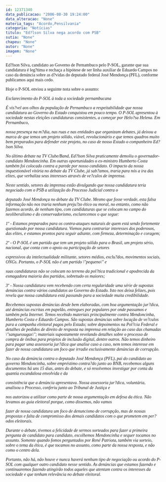 ```yaml
---
id: 12371340
data_publicacao: "2006-08-30 19:24:00"
data_alteracao: "None"
materia_tags: "Acordo,Pensilvania"
categoria: "Notícias"
titulo: "Ed?lson Silva nega acordo com PSB"
sutia: "None"
chapeu: "None"
autor: "None"
imagem: "None"
---
```

<p><P><FONT face=Verdana>Ed?lson Silva, candidato ao Governo de Pernambuco pelo P-SOL, garante que sua candidatura é leg?tima e rechaça a hipótese de ser linha auxiliar de Eduardo Campos no caso da denúncia sobre as d?vidas do deputado federal José Mendonça (PFL), conforme publicamos aqui mais cedo.</FONT></P></p>
<p><P><FONT face=Verdana>Hoje o P-SOL enviou a seguinte nota sobre o assunto:</FONT></P></p>
<p><P><I><FONT face=Verdana>Esclarecimento do P-SOL à toda a sociedade pernambucana</FONT></P></p>
<p><P><FONT face=Verdana>É vis?vel aos olhos da população de Pernambuco a respeitabilidade que nossa candidatura ao Governo do Estado conquistou em pouco tempo. O P-SOL apresentou à sociedade nestas eleições candidaturas consistentes, a começar por Helo?sa Helena. Em Pernambuco,</p>
<p> nossa presença na m?dia, nas ruas e nas entidades que organizam debates, já deixou a marca de que temos um projeto sólido, viável, revolucionário e que temos quadros muito bem preparados para defender este projeto, no caso de nosso Estado o companheiro Ed?lson Silva.</FONT></P></p>
<p><P><FONT face=Verdana>No último debate na TV Clube/Band, Ed?lson Silva praticamente demoliu o governador-candidato Mendoncinha. Em outras oportunidades o ex-ministro Humberto Costa também foi colocado contra a parede por nosso candidato. O impacto da nossa inquestionável vitória no debate da TV Clube, já sab?amos, traria para nós a ira das elites, que verbaliza seus interesses através de ve?culos de imprensa.</FONT></P></p>
<p><P><FONT face=Verdana>Neste sentido, setores da imprensa estão divulgando que nossa candidatura teria negociado com o PSB a utilização do Processo Judicial contra o</FONT></P></p>
<p><P><FONT face=Verdana>deputado José Mendonça no debate da TV Clube. Mesmo que fosse verdade, esta falsa informação não nos traria nenhum preju?zo ético ou moral, no entanto, como não fazemos acordo, de nenhum tipo, com candidaturas que se colocam no campo do neoliberalismo e do conservadorismo, esclarecemos o que segue:</FONT></P></p>
<p><P><FONT face=Verdana>1º - Estamos preparados para os contra-ataques naturais de quem está sendo fortemente questionado por nossa candidatura. Viemos para contrariar interesses dos poderosos, das elites, e estamos prontos para seguir adiante, com firmeza, determinação e coragem;</FONT></P></p>
<p><P><FONT face=Verdana>2º - O P-SOL é um partido que tem um projeto sólido para o Brasil, um projeto sério, nacional, que conta com o apoio ou participação de setores</FONT></P></p>
<p><P><FONT face=Verdana>expressivos da intelectualidade militante, setores médios, exclu?dos, movimentos sociais, ONGs. Portanto, o P-SOL não é um partido \"pequeno\" e</FONT></P></p>
<p><P><FONT face=Verdana>suas candidaturas não se colocam no terreno da pol?tica tradicional e apodrecida da esmagadora maioria dos partidos, sobretudo os maiores;</FONT></P></p>
<p><P><FONT face=Verdana>3º - Nossa candidatura vem recebendo com certa regularidade uma série de supostas denúncias contra vários candidatos ao Governo do Estado. Isto nos deixa felizes, pois revela que nossa candidatura está passando para a sociedade muita credibilidade.</FONT></P></p>
<p><P><FONT face=Verdana>Recebemos supostas denúncias desde bem elaboradas, com boa argumentação jur?dica, até denúncias escritas em papelão, entregues por populares por onde passamos e também pela Internet. Temos recebido materiais principalmente contra Mendoncinha, Humberto Costa e Eduardo Campos. São supostas denúncias sobre locação de ve?culos para a campanha eleitoral pagos pelo Estado; sobre depoimentos na Pol?cia Federal e detalhes de pedidos de direito de resposta na imprensa em relação ao caso das chamadas \"sanguessugas\"; materiais supostamente revelando detalhes sobre o processo de compra de ônibus para projetos de inclusão digital, dentre outros. Não temos dinheiro para pagar uma assessoria jur?dica que analise caso a caso, nem temos interesse em fazer de nossa candidatura um foco que irradie exclusivamente denúncias de corrupção.</FONT></P></p>
<p><P><FONT face=Verdana>No caso da denúncia contra o deputado José Mendonça (PFL), pai do candidato ao governo Mendoncinha, sobre empréstimo contra?do junto ao BNB, recebemos alguns documentos há uns 15 dias, antes do debate, e só resolvemos investigar por conta da quantia escandalosa envolvida e da</FONT></P></p>
<p><P><FONT face=Verdana>consistência que a denúncia apresentava. Nossa assessoria jur?dica, voluntária, analisou o Processo, conferiu junto ao Tribunal de Justiça e</FONT></P></p>
<p><P><FONT face=Verdana>nos autorizou a utilizar como parte de nossa argumentação em defesa da ética. Não levamos ao guia eleitoral porque, como dissemos, não vamos</FONT></P></p>
<p><P><FONT face=Verdana>fazer de nossa candidatura um foco de denuncismo de corrupção, mas de nossas propostas e falta de compromisso dos demais candidatos com o que prometem em per?odos eleitorais.</FONT></P></p>
<p><P><FONT face=Verdana>Durante o debate, tivemos a felicidade de sermos sorteados para fazer a primeira pergunta de candidato para candidato, escolhemos Mendoncinha e sequer tocamos no assunto. Somente quando fomos perguntados por René Patriota, também via sorteio, sobre o tema da ética, é que tocamos no assunto, como parte da nossa resposta, e não como o centro dela.</FONT></P></p>
<p><P><FONT face=Verdana>Portanto, não há, não houve e nunca haverá nenhum tipo de negociação ou acordo do P-SOL com qualquer outro candidato nesse sentido. As denúncias que estamos fazendo e continuaremos fazendo atingirão todos aqueles que atentam contra os interesses da sociedade e que tenham relevância no debate eleitoral.</FONT></P></I> </p>
